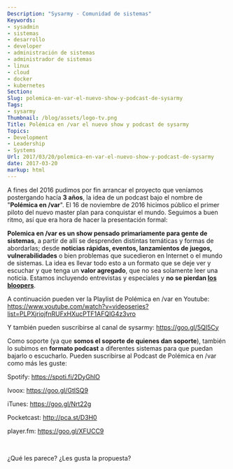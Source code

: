 ```yaml
---
Description: "Sysarmy - Comunidad de sistemas"
Keywords:
- sysadmin 
- sistemas
- desarrollo
- developer
- administración de sistemas
- administrador de sistemas
- linux
- cloud
- docker
- kubernetes
Section: 
Slug: polemica-en-var-el-nuevo-show-y-podcast-de-sysarmy
Tags:
- sysarmy
Thumbnail: /blog/assets/logo-tv.png
Title: Polémica en /var el nuevo show y podcast de sysarmy
Topics:
- Development
- Leadership
- Systems
Url: 2017/03/20/polemica-en-var-el-nuevo-show-y-podcast-de-sysarmy
date: 2017-03-20
markup: html
---
```


<p>A fines del 2016 pudimos por fin arrancar el proyecto que veníamos postergando hacía <strong>3 años</strong>, la idea de un podcast bajo el nombre de "<strong>Polémica en /var</strong>". El 16 de noviembre de 2016 hicimos público el primer piloto del nuevo master plan para conquistar el mundo. Seguimos a buen ritmo, así que era hora de hacer la presentación formal:</p>
<p><strong>Polemica en /var es un show pensado primariamente para gente de sistemas</strong>, a partir de allí se desprenden distintas temáticas y formas de abordarlas; desde <strong>noticias rápidas, eventos, lanzamientos de juegos, vulnerabilidades</strong> o bien problemas que sucedieron en Internet o el mundo de sistemas. La idea es llevar todo esto a un formato que se deje ver y escuchar y que tenga un <strong>valor agregado</strong>, que no sea solamente leer una noticia. Estamos incluyendo entrevistas y especiales y <strong>no se pierdan <a href="https://www.youtube.com/watch?v=xsYcYAc40u0">los bloopers</a></strong>.</p>
<p>A continuación pueden ver la Playlist de Polémica en /var en Youtube:<br />
<a href="https://www.youtube.com/watch?v=videoseries?list=PLPXjriojfnRUFxHXucPTF1AFQlG4z3vro">https://www.youtube.com/watch?v=videoseries?list=PLPXjriojfnRUFxHXucPTF1AFQlG4z3vro</a>
<p>Y también pueden suscribirse al canal de sysarmy: <a href="https://goo.gl/5QI5Cy">https://goo.gl/5QI5Cy</a></p>
<p>Como soporte (ya que <strong>somos el soporte de quienes dan soporte</strong>), también lo subimos en <strong>formato podcast</strong> a diferentes sistemas para que puedan bajarlo o escucharlo. Pueden<span style="font-weight:400;"> suscribirse al Podcast de Polémica en /var como más les guste:</span></p>
<p><span style="font-weight:400;">Spotify: </span><a href="https://spoti.fi/2DyGhlO"><span style="font-weight:400;">https://spoti.fi/2DyGhlO</span></a></p>
<p><span style="font-weight:400;">Ivoox: </span><a href="https://goo.gl/GtISQ9"><span style="font-weight:400;">https://goo.gl/GtISQ9</span></a></p>
<p><span style="font-weight:400;">iTunes: </span><a href="https://goo.gl/Nrt22g"><span style="font-weight:400;">https://goo.gl/Nrt22g</span></a></p>
<p><span style="font-weight:400;">Pocketcast: </span><a href="http://pca.st/D3H0"><span style="font-weight:400;">http://pca.st/D3H0</span></a></p>
<p><span style="font-weight:400;">player.fm: </span><a href="https://goo.gl/XFUCC9"><span style="font-weight:400;">https://goo.gl/XFUCC9</span></a></p>
<p>&nbsp;</p>
<p>¿Qué les parece? ¿Les gusta la propuesta?</p>
